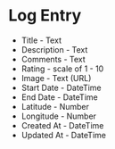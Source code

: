 # Log Entry

- Title - Text
- Description - Text
- Comments - Text
- Rating - scale of 1 - 10
- Image - Text (URL)
- Start Date - DateTime
- End Date - DateTime
- Latitude - Number
- Longitude - Number
- Created At - DateTime
- Updated At - DateTime
